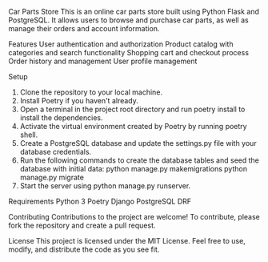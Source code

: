Car Parts Store
This is an online car parts store built using Python Flask and PostgreSQL. It allows users to browse and purchase car parts, as well as manage their orders and account information.

Features
User authentication and authorization
Product catalog with categories and search functionality
Shopping cart and checkout process
Order history and management
User profile management

Setup

1. Clone the repository to your local machine.
2. Install Poetry if you haven't already.
3. Open a terminal in the project root directory and run poetry install to install the dependencies.
4. Activate the virtual environment created by Poetry by running poetry shell.
5. Create a PostgreSQL database and update the settings.py file with your database credentials.
6. Run the following commands to create the database tables and seed the database with initial data:
python manage.py makemigrations
python manage.py migrate
7. Start the server using python manage.py runserver.

Requirements
Python 3
Poetry
Django
PostgreSQL
DRF

Contributing
Contributions to the project are welcome! To contribute, please fork the repository and create a pull request.

License
This project is licensed under the MIT License. Feel free to use, modify, and distribute the code as you see fit.
